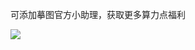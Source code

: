 <font style="color:rgb(31, 31, 31);">可添加摹图官方小助理，获取更多算力点福利</font>

![](https://cdn.nlark.com/yuque/0/2024/png/12434197/1730797365223-b30d1b81-199e-43fb-89f2-77db23ed1a73.png)

